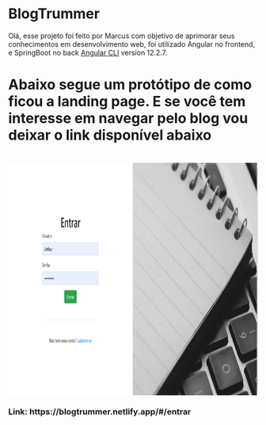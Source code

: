 # BlogTrummer

Olá, esse projeto foi feito por Marcus com objetivo de aprimorar seus conhecimentos em desenvolvimento web, foi utilizado Angular no frontend, e SpringBoot no back [Angular CLI](https://github.com/angular/angular-cli) version 12.2.7.
<h1>Abaixo segue um protótipo de como ficou a landing page.
  E se você tem interesse em navegar pelo blog vou deixar o link disponível abaixo<h1/>
<img class="d-flex justify-content-center" align="center" alt="Artur-Android" height="469" width=" 950" src="https://github.com/marcustrummer/Frontend-blogPessoal/blob/main/src/assets/img/LandingPage.png" >
  
<h3>Link: https://blogtrummer.netlify.app/#/entrar</h3>
